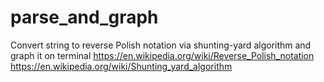 # parse_and_graph

Convert string to reverse Polish notation via shunting-yard algorithm and graph it on terminal
https://en.wikipedia.org/wiki/Reverse_Polish_notation
https://en.wikipedia.org/wiki/Shunting_yard_algorithm
